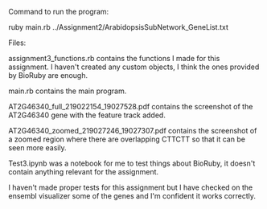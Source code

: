 Command to run the program:

ruby main.rb ../Assignment2/ArabidopsisSubNetwork_GeneList.txt

Files:

assignment3_functions.rb contains the functions I made for this assignment. I haven't created any custom objects, I think the ones provided by BioRuby are enough.

main.rb contains the main program.

AT2G46340_full_219022154_19027528.pdf contains the screenshot of the AT2G46340 gene with the feature track added.

AT2G46340_zoomed_219027246_19027307.pdf contains the screenshot of a zoomed region where there are overlapping CTTCTT so that it can be seen more easily.

Test3.ipynb was a notebook for me to test things about BioRuby, it doesn't contain anything relevant for the assignment.

I haven't made proper tests for this assignment but I have checked on the ensembl visualizer some of the genes and I'm confident it works correctly.
